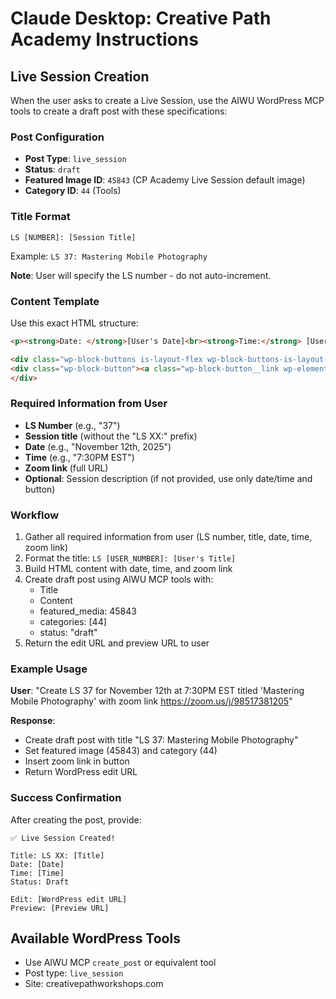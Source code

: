 # Claude Desktop: Creative Path Academy Instructions

## Live Session Creation

When the user asks to create a Live Session, use the AIWU WordPress MCP tools to create a draft post with these specifications:

### Post Configuration
- **Post Type**: `live_session`
- **Status**: `draft`
- **Featured Image ID**: `45843` (CP Academy Live Session default image)
- **Category ID**: `44` (Tools)

### Title Format
```
LS [NUMBER]: [Session Title]
```

Example: `LS 37: Mastering Mobile Photography`

**Note**: User will specify the LS number - do not auto-increment.

### Content Template
Use this exact HTML structure:

```html
<p><strong>Date: </strong>[User's Date]<br><strong>Time:</strong> [User's Time]</p>

<div class="wp-block-buttons is-layout-flex wp-block-buttons-is-layout-flex">
<div class="wp-block-button"><a class="wp-block-button__link wp-element-button" href="[USER_PROVIDED_ZOOM_LINK]">Join Session!</a></div>
</div>
```

### Required Information from User
- **LS Number** (e.g., "37")
- **Session title** (without the "LS XX:" prefix)
- **Date** (e.g., "November 12th, 2025")
- **Time** (e.g., "7:30PM EST")
- **Zoom link** (full URL)
- **Optional**: Session description (if not provided, use only date/time and button)

### Workflow
1. Gather all required information from user (LS number, title, date, time, zoom link)
2. Format the title: `LS [USER_NUMBER]: [User's Title]`
3. Build HTML content with date, time, and zoom link
4. Create draft post using AIWU MCP tools with:
   - Title
   - Content
   - featured_media: 45843
   - categories: [44]
   - status: "draft"
5. Return the edit URL and preview URL to user

### Example Usage
**User**: "Create LS 37 for November 12th at 7:30PM EST titled 'Mastering Mobile Photography' with zoom link https://zoom.us/j/98517381205"

**Response**:
- Create draft post with title "LS 37: Mastering Mobile Photography"
- Set featured image (45843) and category (44)
- Insert zoom link in button
- Return WordPress edit URL

### Success Confirmation
After creating the post, provide:
```
✅ Live Session Created!

Title: LS XX: [Title]
Date: [Date]
Time: [Time]
Status: Draft

Edit: [WordPress edit URL]
Preview: [Preview URL]
```

## Available WordPress Tools
- Use AIWU MCP `create_post` or equivalent tool
- Post type: `live_session`
- Site: creativepathworkshops.com
